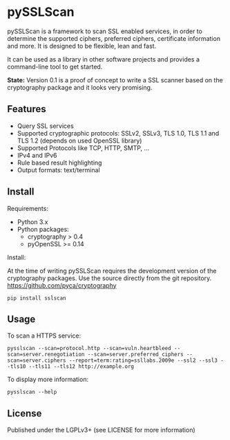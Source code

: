 pySSLScan
=========

pySSLScan is a framework to scan SSL enabled services, in order to determine
the supported ciphers, preferred ciphers, certificate information and more.
It is designed to be flexible, lean and fast.

It can be used as a library in other software projects and provides a command-line tool to get started.

**State:** Version 0.1 is a proof of concept to write a SSL scanner based on the cryptography package and it looks very promising.


Features
--------

* Query SSL services
* Supported cryptographic protocols: SSLv2, SSLv3, TLS 1.0, TLS 1.1 and TLS 1.2 (depends on used OpenSSL library)
* Supported Protocols like TCP, HTTP, SMTP, ...
* IPv4 and IPv6
* Rule based result highlighting
* Output formats: text/terminal


Install
-------

Requirements:

* Python 3.x
* Python packages:
  * cryptography > 0.4
  * pyOpenSSL >= 0.14

Install:

At the time of writing pySSLScan requires the development version of the cryptography packages. Use the source directly from the git repository. https://github.com/pyca/cryptography

    pip install sslscan


Usage
-----

To scan a HTTPS service:

    pysslscan --scan=protocol.http --scan=vuln.heartbleed --scan=server.renegotiation --scan=server.preferred_ciphers --scan=server.ciphers --report=term:rating=ssllabs.2009e --ssl2 --ssl3 --tls10 --tls11 --tls12 http://example.org


To display more information:

    pysslscan --help


License
-------

Published under the LGPLv3+ (see LICENSE for more information)
